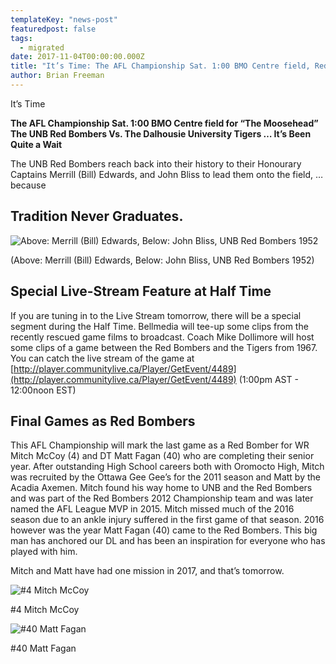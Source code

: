 ```yaml
---
templateKey: "news-post"
featuredpost: false
tags:
  - migrated
date: 2017-11-04T00:00:00.000Z
title: "It’s Time: The AFL Championship Sat. 1:00 BMO Centre field, Red Bombers vs. Tigers"
author: Brian Freeman
---
```


It’s Time

**The AFL Championship Sat. 1:00 BMO Centre field for “The Moosehead”
The UNB Red Bombers Vs. The Dalhousie University Tigers … It’s Been Quite a Wait**

The UNB Red Bombers reach back into their history to their Honourary Captains Merrill (Bill) Edwards, and John Bliss to lead them onto the field, … because

## Tradition Never Graduates.


![Above: Merrill (Bill) Edwards, Below: John Bliss, UNB Red Bombers 1952](/img/posts/2017-11-04-1.jpg)

(Above: Merrill (Bill) Edwards, Below: John Bliss, UNB Red Bombers 1952)

## Special Live-Stream Feature at Half Time

If you are tuning in to the Live Stream tomorrow, there will be a special segment during the Half Time. Bellmedia will tee-up some clips from the recently rescued game films to broadcast. Coach Mike Dollimore will host some clips of a game between the Red Bombers and the Tigers from 1967. You can catch the live stream of the game at [http://player.communitylive.ca/Player/GetEvent/4489](http://player.communitylive.ca/Player/GetEvent/4489) (1:00pm AST - 12:00noon EST)

## Final Games as Red Bombers

This AFL Championship will mark the last game as a Red Bomber for WR Mitch McCoy (4) and DT Matt Fagan (40) who are completing their senior year. After outstanding High School careers both with Oromocto High, Mitch was recruited by the Ottawa Gee Gee’s for the 2011 season and Matt by the Acadia Axemen. Mitch found his way home to UNB and the Red Bombers and was part of the Red Bombers 2012 Championship team and was later named the AFL League MVP in 2015. Mitch missed much of the 2016 season due to an ankle injury suffered in the first game of that season. 2016 however was the year Matt Fagan (40) came to the Red Bombers. This big man has anchored our DL and has been an inspiration for everyone who has played with him.

Mitch and Matt have had one mission in 2017, and that’s tomorrow.


![#4 Mitch McCoy](/img/posts/2017-11-04-2.jpg)

\#4 Mitch McCoy


![#40 Matt Fagan](/img/posts/2017-11-04-3.jpg)

\#40 Matt Fagan
